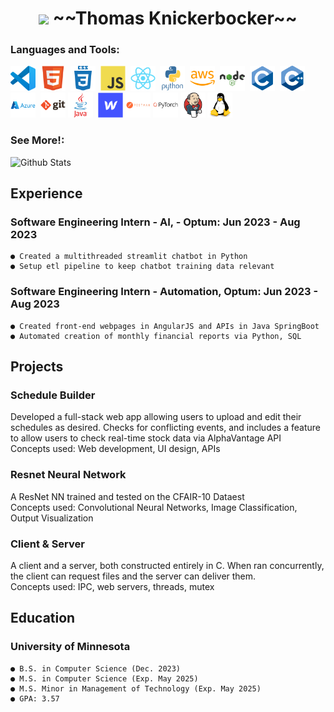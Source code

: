 
<div id="header" align="center">
<h1>
  <img src="https://media.giphy.com/media/hvRJCLFzcasrR4ia7z/giphy.gif" width="30px"/>
  ~~Thomas Knickerbocker~~
</h1>
</div>

<div id="about-me">
    <h3 align="left">
      Languages and Tools:
    </h3>
    <div>
    <img src="https://github.com/devicons/devicon/blob/master/icons/vscode/vscode-original.svg" title="VSCode" alt="VSCode" width="40" height="40"/>&nbsp;
    <img src="https://github.com/devicons/devicon/blob/master/icons/html5/html5-original.svg" title="HTML5" alt="HTML" width="40" height="40"/>&nbsp;
    <img src="https://github.com/devicons/devicon/blob/master/icons/css3/css3-plain-wordmark.svg"  title="CSS3" alt="CSS" width="40" height="40"/>&nbsp;
    <img src="https://github.com/devicons/devicon/blob/master/icons/javascript/javascript-original.svg" title="JavaScript" alt="JavaScript" width="40" height="40"/>&nbsp;
    <img src="https://github.com/devicons/devicon/blob/master/icons/react/react-original.svg" title="React"  alt="React" width="40" height="40"/>&nbsp;
    <img src="https://github.com/devicons/devicon/blob/master/icons/python/python-original-wordmark.svg" title="Python"  alt="Python" width="40" height="40"/>&nbsp;
    <img src="https://github.com/devicons/devicon/blob/master/icons/amazonwebservices/amazonwebservices-plain-wordmark.svg" title="AWS" alt="AWS" width="40" height="40"/>&nbsp;
    <img src="https://github.com/devicons/devicon/blob/master/icons/nodejs/nodejs-original-wordmark.svg" title="AWS" alt="AWS" width="40" height="40"/>&nbsp;
    <img src="https://github.com/devicons/devicon/blob/master/icons/c/c-original.svg" title="C"  alt="C" width="40" height="40"/>&nbsp; 
    <img src="https://github.com/devicons/devicon/blob/master/icons/cplusplus/cplusplus-original.svg" title="C++"  alt="C"++ width="40" height="40"/>&nbsp; 
    <img src="https://github.com/devicons/devicon/blob/master/icons/azure/azure-original-wordmark.svg" title="Azure" alt="Azure" width="40" height="40"/>&nbsp;
    <img src="https://github.com/devicons/devicon/blob/master/icons/git/git-original-wordmark.svg" title="Git" **alt="Git" width="40" height="40"/>
    <img src="https://github.com/devicons/devicon/blob/master/icons/java/java-original-wordmark.svg" title="Java" alt="Java" width="40" height="40"/>&nbsp;
    <img src="https://github.com/devicons/devicon/blob/master/icons/webflow/webflow-original.svg" title="Git" **alt="Git" width="40" height="40"/>
    <img src="https://github.com/devicons/devicon/blob/master/icons/postman/postman-original-wordmark.svg" title="Linux" **alt="Linux" width="40" height="40"/>
    <img src="https://github.com/devicons/devicon/blob/master/icons/pytorch/pytorch-original-wordmark.svg" title="Linux" **alt="Linux" width="40" height="40"/>
    <img src="https://github.com/devicons/devicon/blob/master/icons/jenkins/jenkins-original.svg" title="Linux" **alt="Linux" width="40" height="40"/>
    <img src="https://github.com/devicons/devicon/blob/master/icons/linux/linux-original.svg" title="Linux" **alt="Linux" width="40" height="40"/>
  <h3 align="left"> 
    See More!: 
    </h3>
      <img src="https://github-readme-streak-stats.herokuapp.com/?user=TCKnickerbocker" title="Github Stats" alt="Github Stats">
  
  ## Experience
  
  ### Software Engineering Intern - AI, - Optum: Jun 2023 - Aug 2023
  
  ```
  ● Created a multithreaded streamlit chatbot in Python
  ● Setup etl pipeline to keep chatbot training data relevant 
  ```
  
  ### Software Engineering Intern - Automation, Optum: Jun 2023 - Aug 2023
  
  ```
  ● Created front-end webpages in AngularJS and APIs in Java SpringBoot
  ● Automated creation of monthly financial reports via Python, SQL
  ```
  
  ## Projects
  
  ### Schedule Builder
  
  Developed a full-stack web app allowing users to upload and edit their schedules as desired. Checks for conflicting events, and includes a feature to allow users to check real-time stock data via AlphaVantage API \
  Concepts used: Web development, UI design, APIs
  
  
  ### Resnet Neural Network
  
  A ResNet NN trained and tested on the CFAIR-10 Dataest \
  Concepts used: Convolutional Neural Networks, Image Classification, Output Visualization
  
  
  ### Client & Server
  
  A client and a server, both constructed entirely in C. When ran concurrently, the client can request files and the server can deliver them. \
  Concepts used: IPC, web servers, threads, mutex
  
  
  ## Education
  
  ### University of Minnesota
  
  ```
  ● B.S. in Computer Science (Dec. 2023)
  ● M.S. in Computer Science (Exp. May 2025)
  ● M.S. Minor in Management of Technology (Exp. May 2025)
  ● GPA: 3.57
  ```
